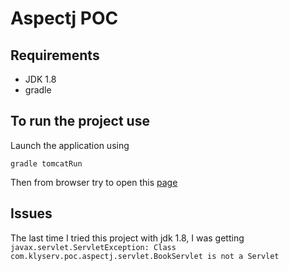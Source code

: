 # Aspectj POC

## Requirements 

* JDK 1.8
* gradle

## To run the project use 

Launch the application using

    gradle tomcatRun

Then from browser try to open this [page](http://localhost:8080/AspectJ/bookServlet)

## Issues

   The last time I tried this project with jdk 1.8, I was getting `javax.servlet.ServletException: Class com.klyserv.poc.aspectj.servlet.BookServlet is not a Servlet`

